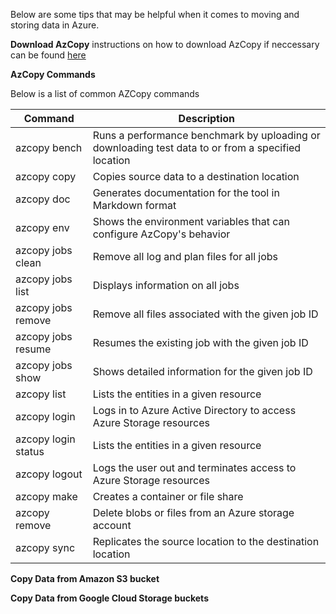 Below are some tips that may be helpful when it comes to moving and storing data in Azure. 

 **Download AzCopy** 
instructions on how to download AzCopy if neccessary can be found [here](https://learn.microsoft.com/en-us/azure/storage/common/storage-use-azcopy-v10)


**AzCopy Commands** 

Below is a list of common AZCopy commands

| Command                | Description                                                                              |
|------------------------|------------------------------------------------------------------------------------------|
|  azcopy bench| Runs a performance benchmark by uploading or downloading test data to or from a specified location |
|  azcopy copy| Copies source data to a destination location|
|  azcopy doc | Generates documentation for the tool in Markdown format|
|  azcopy env | Shows the environment variables that can configure AzCopy's behavior|
|  azcopy jobs clean | Remove all log and plan files for all jobs|
|  azcopy jobs list  | Displays information on all jobs|
|  azcopy jobs remove| Remove all files associated with the given job ID|
|  azcopy jobs resume| Resumes the existing job with the given job ID|
|  azcopy jobs show  | Shows detailed information for the given job ID|
|  azcopy list       | Lists the entities in a given resource|
|  azcopy login      | Logs in to Azure Active Directory to access Azure Storage resources|
|  azcopy login status | Lists the entities in a given resource|
|  azcopy logout     |  Logs the user out and terminates access to Azure Storage resources|
|  azcopy make       |  Creates a container or file share
|  azcopy remove     |  Delete blobs or files from an Azure storage account
|  azcopy sync       |  Replicates the source location to the destination location


**Copy Data from Amazon S3 bucket**



**Copy Data from Google Cloud Storage buckets**